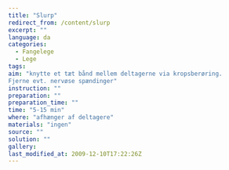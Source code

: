 ```yaml
---
title: "Slurp"
redirect_from: /content/slurp
excerpt: ""
language: da
categories:
  - Fangelege
  - Lege
tags: 
aim: "knytte et tæt bånd mellem deltagerne via kropsberøring.
Fjerne evt. nervøse spændinger"
instruction: ""
preparation: ""
preparation_time: ""
time: "5-15 min"
where: "afhænger af deltagere"
materials: "ingen"
source: ""
solution: ""
gallery:
last_modified_at: 2009-12-10T17:22:26Z
---
```

